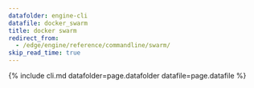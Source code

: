 ```yaml
---
datafolder: engine-cli
datafile: docker_swarm
title: docker swarm
redirect_from:
  - /edge/engine/reference/commandline/swarm/
skip_read_time: true
---
```

<!--
Sorry, but the contents of this page are automatically generated from
Docker's source code. If you want to suggest a change to the text that appears
here, you'll need to find the string by searching this repo:

https://github.com/docker/cli
-->

{% include cli.md datafolder=page.datafolder datafile=page.datafile %}
